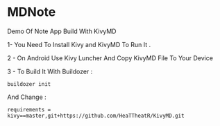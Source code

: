 # MDNote
Demo Of Note App Build With KivyMD 

1- You Need To Install Kivy and KivyMD To Run It .

2 - On Android Use Kivy Luncher And Copy KivyMD File To Your Device 

3 - To Build It With Buildozer :
```
buildozer init 
```
And Change :

```
requirements = kivy==master,git+https://github.com/HeaTTheatR/KivyMD.git
```
